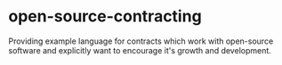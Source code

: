 # open-source-contracting
Providing example language for contracts which work with open-source software and explicitly want to encourage it's growth and development.
